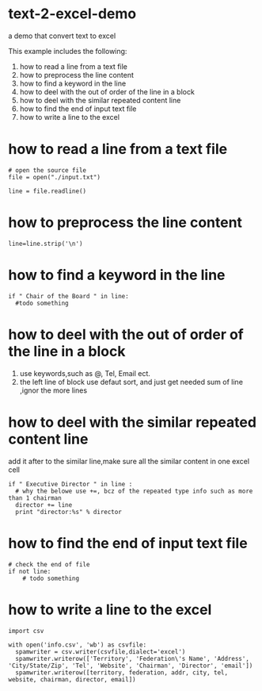 # text-2-excel-demo
a demo that convert text to excel

This example includes the following:
1. how to read a line from a text file
2. how to preprocess the line content
3. how to find a keyword in the line
4. how to deel with the out of order of the line in a block
5. how to deel with the similar repeated content line
6. how to find the end of input text file
7. how to write a line to the excel

# how to read a line from a text file
```
# open the source file
file = open("./input.txt")

line = file.readline()
```
# how to preprocess the line content
```
line=line.strip('\n')
```
# how to find a keyword in the line
```
if " Chair of the Board " in line:
  #todo something
```
# how to deel with the out of order of the line in a block
1. use keywords,such as  @, Tel, Email ect.
2. the left line of block use defaut sort, and just get needed sum of line ,ignor the more lines

# how to deel with the similar repeated content line
add it after to the similar line,make sure all the similar content in one excel cell
```
if " Executive Director " in line :
  # why the belowe use +=, bcz of the repeated type info such as more than 1 chairman
  director += line   
  print "director:%s" % director
```
#  how to find the end of input text file
```
# check the end of file
if not line:
    # todo something
```

# how to write a line to the excel
```
import csv

with open('info.csv', 'wb') as csvfile:
  spamwriter = csv.writer(csvfile,dialect='excel')
  spamwriter.writerow(['Territory', 'Federation\'s Name', 'Address', 'City/State/Zip', 'Tel', 'Website', 'Chairman', 'Director', 'email'])
  spamwriter.writerow([territory, federation, addr, city, tel, website, chairman, director, email])
```
